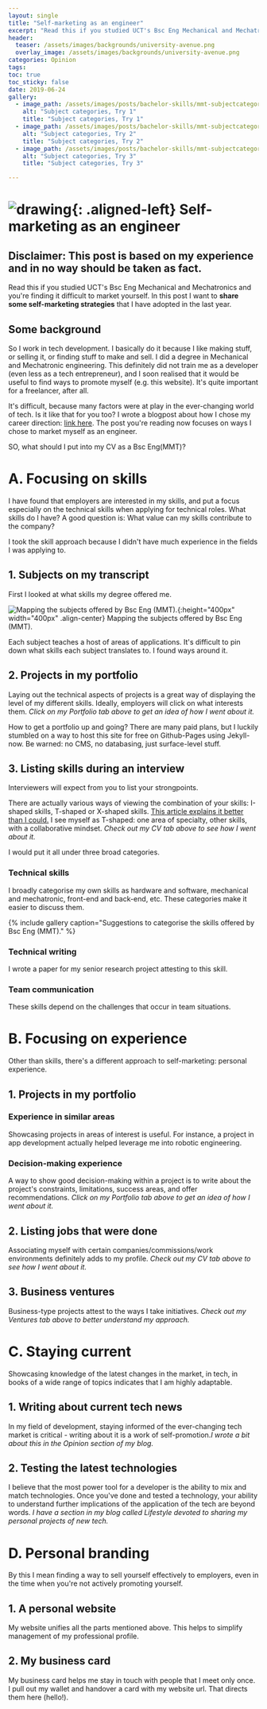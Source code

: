 ```yaml
---
layout: single
title: "Self-marketing as an engineer"
excerpt: "Read this if you studied UCT's Bsc Eng Mechanical and Mechatronics and you're finding it difficult to market yourself."
header:
  teaser: /assets/images/backgrounds/university-avenue.png
  overlay_image: /assets/images/backgrounds/university-avenue.png
categories: Opinion
tags:
toc: true
toc_sticky: false
date: 2019-06-24
gallery:
  - image_path: /assets/images/posts/bachelor-skills/mmt-subjectcategories1.png
    alt: "Subject categories, Try 1"
    title: "Subject categories, Try 1"
  - image_path: /assets/images/posts/bachelor-skills/mmt-subjectcategories2.png
    alt: "Subject categories, Try 2"
    title: "Subject categories, Try 2"
  - image_path: /assets/images/posts/bachelor-skills/mmt-subjectcategories3.png
    alt: "Subject categories, Try 3"
    title: "Subject categories, Try 3"

---
```

# ![drawing](/assets/images/favicon.jpg){: .aligned-left} Self-marketing as an engineer
## Disclaimer: This post is based on my experience and in no way should be taken as fact.

Read this if you studied UCT's Bsc Eng Mechanical and Mechatronics and you're finding it difficult to market yourself. In this post I want to **share some self-marketing strategies** that I have adopted in the last year.

## Some background

So I work in tech development. I basically do it because I like making stuff, or selling it, or finding stuff to make and sell. I did a degree in Mechanical and Mechatronic engineering. This definitely did not train me as a developer (even less as a tech entrepreneur), and I soon realised that it would be useful to find ways to promote myself (e.g. this website). It's quite important for a freelancer, after all.

It's difficult, because many factors were at play in the ever-changing world of tech. Is it like that for you too? I wrote a blogpost about how I chose my career direction: [link here](https://thomascarstens.github.io/opinion/choice-of-master's/). The post you're reading now focuses on ways I chose to market myself as an engineer.

SO, what should I put into my CV as a Bsc Eng(MMT)?

# A. Focusing on skills
I have found that employers are interested in my skills, and put a focus especially on the technical skills when applying for technical roles. What skills do I have? A good question is: What value can my skills contribute to the company?

I took the skill approach because I didn't have much experience in the fields I was applying to.

## 1. Subjects on my transcript
First I looked at what skills my degree offered me.

![Mapping the subjects offered by Bsc Eng (MMT).](/assets/images/posts/bachelor-skills/mmt-subjectmap.png){:height="400px" width="400px" .align-center}
Mapping the subjects offered by Bsc Eng (MMT).

Each subject teaches a host of areas of applications. It's difficult to pin down what skills each subject translates to. I found ways around it.

## 2. Projects in my portfolio
Laying out the technical aspects of projects is a great way of displaying the level of my different skills. Ideally, employers will click on what interests them. _Click on my Portfolio tab above to get an idea of how I went about it._

How to get a portfolio up and going? There are many paid plans, but I luckily stumbled on a way to host this site for free on Github-Pages using Jekyll-now. Be warned: no CMS, no databasing, just surface-level stuff.

## 3. Listing skills during an interview

Interviewers will expect from you to list your strongpoints.

There are actually various ways of viewing the combination of your skills: I-shaped skills, T-shaped or X-shaped skills. [This article explains it better than I could.](https://trydesignlab.com/blog/how-to-get-hired-understand-if-youre-an-i-t-or-x-s/)
I see myself as T-shaped: one area of specialty, other skills, with a collaborative mindset. _Check out my CV tab above to see how I went about it._

I would put it all under three broad categories.

### Technical skills
I broadly categorise my own skills as hardware and software, mechanical and mechatronic, front-end and back-end, etc. These categories make it easier to discuss them.

{% include gallery caption="Suggestions to categorise the skills offered by Bsc Eng (MMT)." %}

### Technical writing
I wrote a paper for my senior research project attesting to this skill.

### Team communication
These skills depend on the challenges that occur in team situations.

# B. Focusing on experience
Other than skills, there's a different approach to self-marketing: personal experience.

## 1. Projects in my portfolio
### Experience in similar areas
Showcasing projects in areas of interest is useful. For instance, a project in app development actually helped leverage me into robotic engineering.


### Decision-making experience
A way to show good decision-making within a project is to write about the project's constraints, limitations, success areas, and offer recommendations. _Click on my Portfolio tab above to get an idea of how I went about it._

## 2. Listing jobs that were done
Associating myself with certain companies/commissions/work environments definitely adds to my profile. _Check out my CV tab above to see how I went about it._

## 3. Business ventures
Business-type projects attest to the ways I take initiatives. _Check out my Ventures tab above to better understand my approach._

# C. Staying current
Showcasing knowledge of the latest changes in the market, in tech, in books of a wide range of topics indicates that I am highly adaptable.

## 1. Writing about current tech news
In my field of development, staying informed of the ever-changing tech market is critical - writing about it is a work of self-promotion._I wrote a bit about this in the Opinion section of my blog._

## 2. Testing the latest technologies
I believe that the most power tool for a developer is the ability to mix and match technologies. Once you've done and tested a technology, your ability to understand further implications of the application of the tech are beyond words.
_I have a section in my blog called Lifestyle devoted to sharing my personal projects of new tech._

# D. Personal branding
By this I mean finding a way to sell yourself effectively to employers, even in the time when you're not actively promoting yourself.

## 1. A personal website
My website unifies all the parts mentioned above. This helps to simplify management of my professional profile.

## 2. My business card
My business card helps me stay in touch with people that I meet only once. I pull out my wallet and handover a card with my website url. That directs them here (hello!).
